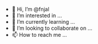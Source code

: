 - 👋 Hi, I’m @fnjal
- 👀 I’m interested in ...
- 🌱 I’m currently learning ...
- 💞️ I’m looking to collaborate on ...
- 📫 How to reach me ...

<!---
fnjal/fnjal is a ✨ special ✨ repository because its `README.md` (this file) appears on your GitHub profile.
You can click the Preview link to take a look at your changes.
--->
